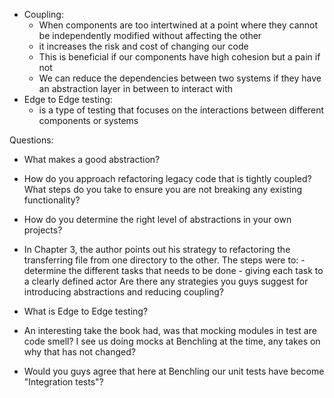 - Coupling:
	- When components are too intertwined at a point where they cannot be independently modified without affecting the other
	- it increases the risk and cost of changing our code
	- This is beneficial if our components have high cohesion but a pain if not
	- We can reduce the dependencies between two systems if they have an abstraction layer in between to interact with
- Edge to Edge testing:
	- is a type of testing that focuses on the interactions between different components or systems



Questions:
- What makes a good abstraction? 

- How do you approach refactoring legacy code that is tightly coupled? What steps do you take to ensure you are not breaking any existing functionality?

- How do you determine the right level of abstractions in your own projects?

- In Chapter 3, the author points out his strategy to refactoring the transferring file from one directory to the other. The steps were to:
	  - determine the different tasks that needs to be done
	  - giving each task to a clearly defined actor
	Are there any strategies you guys suggest for introducing abstractions and reducing coupling?

- What is Edge to Edge testing?

- An interesting take the book had, was that mocking modules in test are code smell? I see us doing mocks at Benchling at the time, any takes on why that has not changed?

- Would you guys agree that here at Benchling our unit tests have become "Integration tests"?